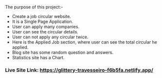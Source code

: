 The purpose of this project:-
* Create a job circular website.
* It is a Single Page Application.
* User can apply many companies.
* User can see the circular details.
* User can not apply any circular twice.
* Here is the Applied Job section, where user can see the total circular he applied.
* Blog site has some random question and answers.
* Statistics site has a Chart.


### Live Site Link: https://glittery-travesseiro-f6b5fa.netlify.app/